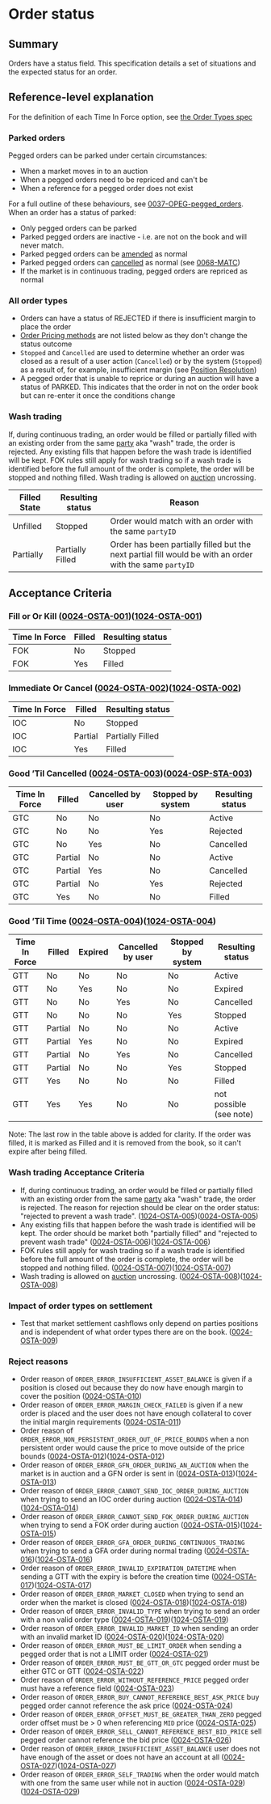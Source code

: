 # Order status

## Summary

Orders have a status field. This specification details a set of situations and the expected status for an order.

## Reference-level explanation

For the definition of each Time In Force option, see [the Order Types spec](./0014-ORDT-order_types.md#time-in-force--validity)

### Parked orders

Pegged orders can be parked under certain circumstances:

- When a market moves in to an auction
- When a pegged orders need to be repriced and can't be
- When a reference for a pegged order does not exist

For a full outline of these behaviours, see [0037-OPEG-pegged_orders](./0037-OPEG-pegged_orders.md#guide-level-explanation). When an order has a status of parked:

- Only pegged orders can be parked
- Parked pegged orders are inactive - i.e. are not on the book and will never match.
- Parked pegged orders can be [amended](./0004-AMND-amends.md) as normal
- Parked pegged orders can [cancelled](./0033-OCAN-cancel_orders.md) as normal (see [0068-MATC](./0068-MATC-matching_engine.md#0068-MATC-033))
- If the market is in continuous trading, pegged orders are repriced as normal

### All order types

- Orders can have a status of REJECTED if there is insufficient margin to place the order
- [Order Pricing methods](./0014-ORDT-order_types.md) are not listed below as they don't change the status outcome
- `Stopped` and `Cancelled` are used to determine whether an order was closed as a result of a user action (`Cancelled`) or by the system (`Stopped`) as a result of, for example, insufficient margin (see [Position Resolution](./0012-POSR-position_resolution.md#position-resolution-algorithm))
- A pegged order that is unable to reprice or during an auction will have a status of PARKED. This indicates that the order in not on the order book but can re-enter it once the conditions change

### Wash trading

If, during continuous trading, an order would be filled or partially filled with an existing order from the same [party](./0017-PART-party.md) aka "wash" trade, the order is rejected. Any existing fills that happen before the wash trade is identified will be kept. FOK rules still apply for wash trading so if a wash trade is identified before the full amount of the order is complete, the order will be stopped and nothing filled.
Wash trading is allowed on [auction](0026-AUCT-auctions.md) uncrossing.

| Filled State | Resulting status | Reason |
|--------------|------------------|--------|
|   Unfilled   |     Stopped     | Order would match with an order with the same `partyID` |
|   Partially  |     Partially Filled     | Order has been partially filled but the next partial fill would be with an order with the same `partyID` |

## Acceptance Criteria

### Fill or Or Kill (<a name="0024-OSTA-001" href="#0024-OSTA-001">0024-OSTA-001</a>)(<a name="1024-OSTA-001" href="#1024-OSTA-001">1024-OSTA-001</a>)

| Time In Force | Filled | Resulting status |
|---------------|--------|------------------|
|      FOK      |   No   |      Stopped     |
|      FOK      |   Yes  |      Filled      |

### Immediate Or Cancel (<a name="0024-OSTA-002" href="#0024-OSTA-002">0024-OSTA-002</a>)(<a name="1024-OSTA-002" href="#1024-OSTA-002">1024-OSTA-002</a>)

| Time In Force | Filled  | Resulting status |
|---------------|---------|------------------|
|      IOC      |    No   |      Stopped     |
|      IOC      | Partial |      Partially Filled      |
|      IOC      |   Yes   |  Filled |

### Good ’Til Cancelled (<a name="0024-OSTA-003" href="#0024-OSTA-003">0024-OSTA-003</a>)(<a name="1024-OSTA-003" href="#1024-OSTA-003">0024-OSP-STA-003</a>)

| Time In Force | Filled  | Cancelled by user | Stopped by system | Resulting status |
|---------------|---------|-------------------|-------------------|------------------|
|      GTC      |    No   |         No        |         No        |      Active      |
|      GTC      |    No   |         No        |        Yes        |      Rejected     |
|      GTC      |    No   |        Yes        |         No        |     Cancelled    |
|      GTC      | Partial |         No        |         No        |      Active      |
|      GTC      | Partial |        Yes        |         No        |     Cancelled    |
|      GTC      | Partial |         No        |        Yes        |      Rejected     |
|      GTC      |   Yes   |         No        |         No        |      Filled      |

### Good ’Til Time (<a name="0024-OSTA-004" href="#0024-OSTA-004">0024-OSTA-004</a>)(<a name="1024-OSTA-004" href="#1024-OSTA-004">1024-OSTA-004</a>)

| Time In Force | Filled  | Expired | Cancelled by user | Stopped by system | Resulting status |
|---------------|---------|---------|-------------------|-------------------|------------------|
|      GTT      |    No   |    No   |         No        |         No        |      Active      |
|      GTT      |    No   |   Yes   |         No        |         No        |      Expired     |
|      GTT      |    No   |    No   |        Yes        |         No        |     Cancelled    |
|      GTT      |    No   |    No   |         No        |        Yes        |      Stopped     |
|      GTT      | Partial |    No   |         No        |         No        |      Active      |
|      GTT      | Partial |   Yes   |         No        |         No        |      Expired     |
|      GTT      | Partial |    No   |        Yes        |         No        |     Cancelled    |
|      GTT      | Partial |    No   |         No        |        Yes        |      Stopped     |
|      GTT      |   Yes   |    No   |         No        |         No        |      Filled      |
|      GTT      |   Yes   |   Yes   |         No        |         No        | not possible (see note) |

Note: The last row in the table above is added for clarity. If the order was filled, it is marked as Filled and it is removed from the book, so it can't expire after being filled.

### Wash trading Acceptance Criteria

- If, during continuous trading, an order would be filled or partially filled with an existing order from the same [party](./0017-PART-party.md) aka "wash" trade, the order is rejected. The reason for rejection should be clear on the order status: "rejected to prevent a wash trade". (<a name="1024-OSTA-005" href="#1024-OSTA-005">1024-OSTA-005</a>)(<a name="0024-OSTA-005" href="#0024-OSTA-005">0024-OSTA-005</a>)
- Any existing fills that happen before the wash trade is identified will be kept. The order should be market both "partially filled" and "rejected to prevent wash trade" (<a name="0024-OSTA-006" href="#0024-OSTA-006">0024-OSTA-006</a>)(<a name="1024-OSTA-006" href="#1024-OSTA-006">1024-OSTA-006</a>)
- FOK rules still apply for wash trading so if a wash trade is identified before the full amount of the order is complete, the order will be stopped and nothing filled. (<a name="0024-OSTA-007" href="#0024-OSTA-007">0024-OSTA-007</a>)(<a name="1024-OSTA-007" href="#1024-OSTA-007">1024-OSTA-007</a>)
- Wash trading is allowed on [auction](0026-AUCT-auctions.md) uncrossing. (<a name="0024-OSTA-008" href="#0024-OSTA-008">0024-OSTA-008</a>)(<a name="1024-OSTA-008" href="#1024-OSTA-008">1024-OSTA-008</a>)

### Impact of order types on settlement

- Test that market settlement cashflows only depend on parties positions and is independent of what order types there are on the book. (<a name="0024-OSTA-009" href="#0024-OSTA-009">0024-OSTA-009</a>)

### Reject reasons

- Order reason of `ORDER_ERROR_INSUFFICIENT_ASSET_BALANCE` is given if a position is closed out because they do now have enough margin to cover the position (<a name="0024-OSTA-010" href="#0024-OSTA-010">0024-OSTA-010</a>)
- Order reason of `ORDER_ERROR_MARGIN_CHECK_FAILED` is given if a new order is placed and the user does not have enough collateral to cover the initial margin requirements (<a name="0024-OSTA-011" href="#0024-OSTA-011">0024-OSTA-011</a>)
- Order reason of `ORDER_ERROR_NON_PERSISTENT_ORDER_OUT_OF_PRICE_BOUNDS` when a non persistent order would cause the price to move outside of the price bounds (<a name="0024-OSTA-012" href="#0024-OSTA-012">0024-OSTA-012</a>)(<a name="1024-OSTA-012" href="#1024-OSTA-012">1024-OSTA-012</a>)
- Order reason of `ORDER_ERROR_GFN_ORDER_DURING_AN_AUCTION` when the market is in auction and a GFN order is sent in (<a name="0024-OSTA-013" href="#0024-OSTA-013">0024-OSTA-013</a>)(<a name="1024-OSTA-013" href="#1024-OSTA-013">1024-OSTA-013</a>)
- Order reason of `ORDER_ERROR_CANNOT_SEND_IOC_ORDER_DURING_AUCTION` when trying to send an IOC order during auction (<a name="0024-OSTA-014" href="#0024-OSTA-014">0024-OSTA-014</a>)(<a name="1024-OSTA-014" href="#1024-OSTA-014">1024-OSTA-014</a>)
- Order reason of `ORDER_ERROR_CANNOT_SEND_FOK_ORDER_DURING_AUCTION` when trying to send a FOK order during auction (<a name="0024-OSTA-015" href="#0024-OSTA-015">0024-OSTA-015</a>)(<a name="1024-OSTA-015" href="#1024-OSTA-015">1024-OSTA-015</a>)
- Order reason of `ORDER_ERROR_GFA_ORDER_DURING_CONTINUOUS_TRADING` when trying to send a GFA order during normal trading (<a name="0024-OSTA-016" href="#0024-OSTA-016">0024-OSTA-016</a>)(<a name="1024-OSTA-016" href="#1024-OSTA-016">1024-OSTA-016</a>)
- Order reason of `ORDER_ERROR_INVALID_EXPIRATION_DATETIME` when sending a GTT with the expiry is before the creation time (<a name="0024-OSTA-017" href="#0024-OSTA-017">0024-OSTA-017</a>)(<a name="1024-OSTA-017" href="#1024-OSTA-017">1024-OSTA-017</a>)
- Order reason of `ORDER_ERROR_MARKET_CLOSED` when trying to send an order when the market is closed (<a name="0024-OSTA-018" href="#0024-OSTA-018">0024-OSTA-018</a>)(<a name="1024-OSTA-018" href="#1024-OSTA-018">1024-OSTA-018</a>)
- Order reason of `ORDER_ERROR_INVALID_TYPE` when trying to send an order with a non valid order type (<a name="0024-OSTA-019" href="#0024-OSTA-019">0024-OSTA-019</a>)(<a name="1024-OSTA-019" href="#1024-OSTA-019">1024-OSTA-019</a>)
- Order reason of `ORDER_ERROR_INVALID_MARKET_ID` when sending an order with an invalid market ID (<a name="0024-OSTA-020" href="#0024-OSTA-020">0024-OSTA-020</a>)(<a name="1024-OSTA-020" href="#1024-OSTA-020">1024-OSTA-020</a>)
- Order reason of `ORDER_ERROR_MUST_BE_LIMIT_ORDER` when sending a pegged order that is not a LIMIT order (<a name="0024-OSTA-021" href="#0024-OSTA-021">0024-OSTA-021</a>)
- Order reason of `ORDER_ERROR_MUST_BE_GTT_OR_GTC` pegged order must be either GTC or GTT (<a name="0024-OSTA-022" href="#0024-OSTA-022">0024-OSTA-022</a>)
- Order reason of `ORDER_ERROR_WITHOUT_REFERENCE_PRICE` pegged order must have a reference field (<a name="0024-OSTA-023" href="#0024-OSTA-023">0024-OSTA-023</a>)
- Order reason of `ORDER_ERROR_BUY_CANNOT_REFERENCE_BEST_ASK_PRICE` buy pegged order cannot reference the ask price (<a name="0024-OSTA-024" href="#0024-OSTA-024">0024-OSTA-024</a>)
- Order reason of `ORDER_ERROR_OFFSET_MUST_BE_GREATER_THAN_ZERO` pegged order offset must be > 0 when referencing `MID` price (<a name="0024-OSTA-025" href="#0024-OSTA-025">0024-OSTA-025</a>)
- Order reason of `ORDER_ERROR_SELL_CANNOT_REFERENCE_BEST_BID_PRICE` sell pegged order cannot reference the bid price (<a name="0024-OSTA-026" href="#0024-OSTA-026">0024-OSTA-026</a>)
- Order reason of `ORDER_ERROR_INSUFFICIENT_ASSET_BALANCE` user does not have enough of the asset or does not have an account at all (<a name="0024-OSTA-027" href="#0024-OSTA-027">0024-OSTA-027</a>)(<a name="1024-OSTA-027" href="#1024-OSTA-027">1024-OSTA-027</a>)
- Order reason of `ORDER_ERROR_SELF_TRADING` when the order would match with one from the same user while not in auction (<a name="0024-OSTA-029" href="#0024-OSTA-029">0024-OSTA-029</a>)(<a name="1024-OSTA-029" href="#1024-OSTA-029">1024-OSTA-029</a>)
